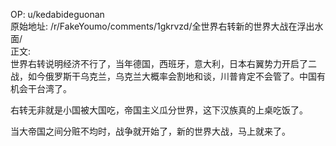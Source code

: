 
OP: u/kedabideguonan  
原始地址: /r/FakeYoumo/comments/1gkrvzd/全世界右转新的世界大战在浮出水面/  
正文:  
世界右转说明经济不行了，当年德国，西班牙，意大利，日本右翼势力开启了二战，如今俄罗斯干乌克兰，乌克兰大概率会割地和谈，川普肯定不会管了。中国有机会干台湾了。

右转无非就是小国被大国吃，帝国主义瓜分世界，这下汉族真的上桌吃饭了。

当大帝国之间分赃不均时，战争就开始了，新的世界大战，马上就来了。
